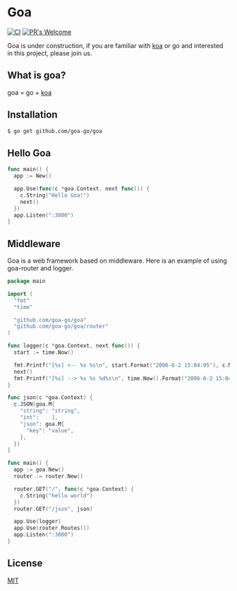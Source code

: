 # Goa

[![CI](https://img.shields.io/travis/goa-go/goa.svg?style=flat)](https://travis-ci.org/goa-go/goa)
[![PR's Welcome](https://img.shields.io/badge/PRs-welcome-brightgreen.svg?style=flat)](https://github.com/goa-go/goa/pull/new)

Goa is under construction, if you are familiar with [koa](https://github.com/koajs/koa) or go and interested in this project, please join us.

## What is goa?
goa = go + [koa](https://github.com/koajs/koa)

## Installation

```bash
$ go get github.com/goa-go/goa
```

##  Hello Goa

```go
func main() {
  app := New()

  app.Use(func(c *goa.Context, next func()) {
    c.String("Hello Goa!")
    next()
  })
  app.Listen(":3000")
}
```

## Middleware

Goa is a web framework based on middleware. Here is an example of using goa-router and logger.
```go
package main

import (
  "fmt"
  "time"

  "github.com/goa-go/goa"
  "github.com/goa-go/goa/router"
)

func logger(c *goa.Context, next func()) {
  start := time.Now()

  fmt.Printf("[%s] <-- %s %s\n", start.Format("2006-6-2 15:04:05"), c.Method, c.URL)
  next()
  fmt.Printf("[%s] --> %s %s %d%s\n", time.Now().Format("2006-6-2 15:04:05"), c.Method, c.URL, time.Since(start).Nanoseconds()/1e6, "ms")
}

func json(c *goa.Context) {
  c.JSON(goa.M{
    "string": "string",
    "int":    1,
    "json": goa.M{
      "key": "value",
    },
  })
}

func main() {
  app := goa.New()
  router := router.New()

  router.GET("/", func(c *goa.Context) {
    c.String("hello world")
  })
  router.GET("/json", json)

  app.Use(logger)
  app.Use(router.Routes())
  app.Listen(":3000")
}
```

## License

[MIT](https://github.com/goa-go/goa/blob/master/LICENSE)
